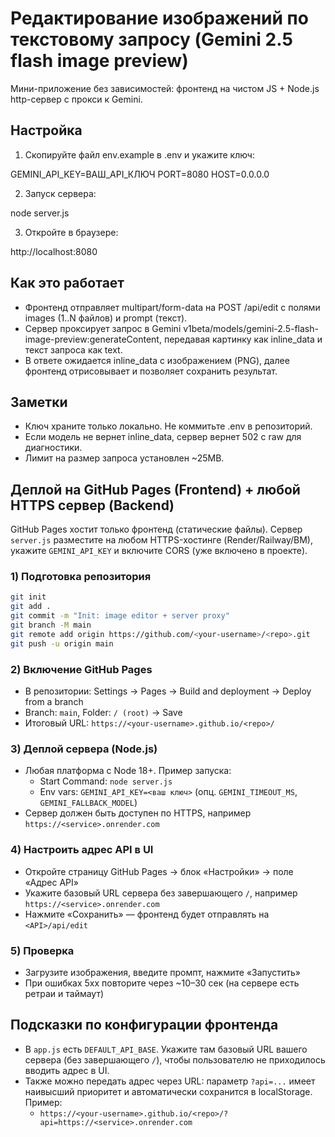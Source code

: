 # Редактирование изображений по текстовому запросу (Gemini 2.5 flash image preview)

Мини-приложение без зависимостей: фронтенд на чистом JS + Node.js http-сервер с прокси к Gemini.

## Настройка

1) Скопируйте файл env.example в .env и укажите ключ:

GEMINI_API_KEY=ВАШ_API_КЛЮЧ
PORT=8080
HOST=0.0.0.0

2) Запуск сервера:

node server.js

3) Откройте в браузере:

http://localhost:8080

## Как это работает
- Фронтенд отправляет multipart/form-data на POST /api/edit с полями images (1..N файлов) и prompt (текст).
- Сервер проксирует запрос в Gemini v1beta/models/gemini-2.5-flash-image-preview:generateContent, передавая картинку как inline_data и текст запроса как text.
- В ответе ожидается inline_data с изображением (PNG), далее фронтенд отрисовывает и позволяет сохранить результат.

## Заметки
- Ключ храните только локально. Не коммитьте .env в репозиторий.
- Если модель не вернет inline_data, сервер вернет 502 с raw для диагностики.
- Лимит на размер запроса установлен ~25MB.

## Деплой на GitHub Pages (Frontend) + любой HTTPS сервер (Backend)

GitHub Pages хостит только фронтенд (статические файлы). Сервер `server.js` разместите на любом HTTPS-хостинге (Render/Railway/ВМ), укажите `GEMINI_API_KEY` и включите CORS (уже включено в проекте).

### 1) Подготовка репозитория
```bash
git init
git add .
git commit -m "Init: image editor + server proxy"
git branch -M main
git remote add origin https://github.com/<your-username>/<repo>.git
git push -u origin main
```

### 2) Включение GitHub Pages
- В репозитории: Settings → Pages → Build and deployment → Deploy from a branch
- Branch: `main`, Folder: `/ (root)` → Save
- Итоговый URL: `https://<your-username>.github.io/<repo>/`

### 3) Деплой сервера (Node.js)
- Любая платформа с Node 18+. Пример запуска:
  - Start Command: `node server.js`
  - Env vars: `GEMINI_API_KEY=<ваш ключ>` (опц. `GEMINI_TIMEOUT_MS`, `GEMINI_FALLBACK_MODEL`)
- Сервер должен быть доступен по HTTPS, например `https://<service>.onrender.com`

### 4) Настроить адрес API в UI
- Откройте страницу GitHub Pages → блок «Настройки» → поле «Адрес API»
- Укажите базовый URL сервера без завершающего `/`, например `https://<service>.onrender.com`
- Нажмите «Сохранить» — фронтенд будет отправлять на `<API>/api/edit`

### 5) Проверка
- Загрузите изображения, введите промпт, нажмите «Запустить»
- При ошибках 5xx повторите через ~10–30 сек (на сервере есть ретраи и таймаут)

## Подсказки по конфигурации фронтенда
- В `app.js` есть `DEFAULT_API_BASE`. Укажите там базовый URL вашего сервера (без завершающего `/`), чтобы пользователю не приходилось вводить адрес в UI.
- Также можно передать адрес через URL: параметр `?api=...` имеет наивысший приоритет и автоматически сохранится в localStorage. Пример:
  - `https://<your-username>.github.io/<repo>/?api=https://<service>.onrender.com`

